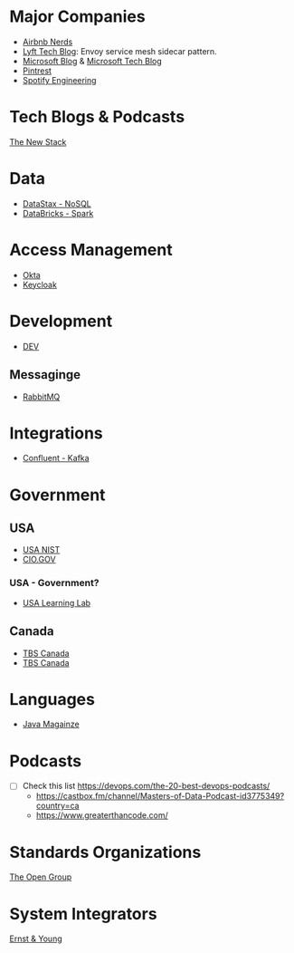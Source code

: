 
# Major Companies
- [Airbnb Nerds](http://nerds.airbnb.com/)
- [Lyft Tech Blog](https://www.lyft.com/blog): Envoy service mesh sidecar pattern.
- [Microsoft Blog](https://blogs.microsoft.com/) & [Microsoft Tech Blog](https://techcommunity.microsoft.com/)
- [Pintrest](https://medium.com/@Pinterest_Engineering)
- [Spotify Engineering](https://engineering.atspotify.com/)

# Tech Blogs & Podcasts
[The New Stack](https://thenewstack.io/podcasts/)

# Data
- [DataStax - NoSQL](https://www.datastax.com/blog)
- [DataBricks - Spark](https://databricks.com/blog)

# Access Management
- [Okta](https://www.okta.com/blog)
- [Keycloak](https://www.keycloak.org/blog)

# Development
- [DEV](https://dev.to/)

## Messaginge
- [RabbitMQ](https://blog.rabbitmq.com/)

# Integrations
- [Confluent - Kafka](https://www.confluent.io/blog/)

# Government

## USA
- [USA NIST](https://www.nist.gov/blogs)
- [CIO.GOV](https://www.cio.gov/)

### USA - Government?
- [USA Learning Lab](https://usaidlearninglab.org/)

## Canada
- [TBS Canada](https://tbs-blog.canada.ca/en/unveiling-government-canadas-standards-apis)
- [TBS Canada](https://tbs-blog.canada.ca/)

# Languages
- [Java Magainze](https://blogs.oracle.com/javamagazine/)

# Podcasts
- [ ] Check this list https://devops.com/the-20-best-devops-podcasts/
  - https://castbox.fm/channel/Masters-of-Data-Podcast-id3775349?country=ca
  - https://www.greaterthancode.com/

# Standards Organizations
[The Open Group](https://blog.opengroup.org/)


# System Integrators
[Ernst & Young](https://www.ey.com/)
